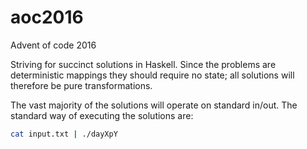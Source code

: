 # aoc2016
Advent of code 2016

Striving for succinct solutions in Haskell.
Since the problems are deterministic mappings they should require no state; all solutions will therefore be pure transformations.

The vast majority of the solutions will operate on standard in/out.
The standard way of executing the solutions are:
```bash
cat input.txt | ./dayXpY
```
